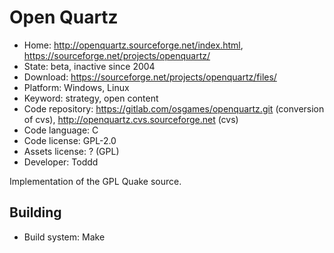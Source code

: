 # Open Quartz

- Home: http://openquartz.sourceforge.net/index.html, https://sourceforge.net/projects/openquartz/
- State: beta, inactive since 2004
- Download: https://sourceforge.net/projects/openquartz/files/
- Platform: Windows, Linux
- Keyword: strategy, open content
- Code repository: https://gitlab.com/osgames/openquartz.git (conversion of cvs), http://openquartz.cvs.sourceforge.net (cvs)
- Code language: C
- Code license: GPL-2.0
- Assets license: ? (GPL)
- Developer: Toddd

Implementation of the GPL Quake source.

## Building

- Build system: Make
